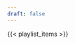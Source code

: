 ```yaml
---
draft: false
---
```


<!-- all the courses/topics are here,  main group -->

{{< playlist_items >}}
